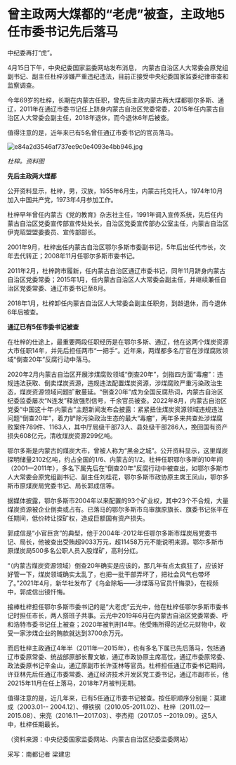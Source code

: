 # 曾主政两大煤都的“老虎”被查，主政地5任市委书记先后落马

中纪委再打“虎”。

4月15日下午，中央纪委国家监委网站发布消息，
内蒙古自治区人大常委会原党组副书记、副主任杜梓涉嫌严重违纪违法，目前正接受中央纪委国家监委纪律审查和监察调查。

今年69岁的杜梓，长期在内蒙古任职，曾先后主政内蒙古两大煤都鄂尔多斯、通辽，2011年在通辽市委书记任上跻身内蒙古自治区党委常委，2015年任内蒙古自治区人大常委会副主任，2018年退休，而今退休6年后被查。

值得注意的是，近年来已有5名曾任通辽市委书记的官员落马。

![e84a2d3546af737ee9c0e4093e4bb946.jpg](https://raw.githubusercontent.com/qqhsx/qqnews_image/main/2024/04/15/曾主政两大煤都的“老虎”被查，主政地5任市委书记先后落马/e84a2d3546af737ee9c0e4093e4bb946.jpg)

_杜梓。资料图_

**先后主政两大煤都**

公开资料显示，杜梓，男，汉族，1955年6月生，内蒙古托克托人，1974年10月加入中国共产党，1973年4月参加工作。

杜梓早年曾任内蒙古《党的教育》杂志社主任，1991年调入宣传系统，先后任内蒙古自治区党委宣传部宣传处处长，自治区党委宣传部办公室主任，内蒙古自治区伊克昭盟盟委委员、宣传部部长。

2001年9月，杜梓出任内蒙古自治区鄂尔多斯市委副书记，5年后出任代市长，次年去代转正；2008年11月任鄂尔多斯市委书记。

2011年2月，杜梓跨市履新，任内蒙古自治区通辽市委书记，同年11月跻身内蒙古自治区党委常委；2015年1月，任内蒙古自治区人大常委会副主任，并继续兼任自治区党委常委、通辽市委书记至8月。

2018年1月，杜梓卸任内蒙古自治区人大常委会副主任职务，到龄退休，而今退休6年后被查。

**通辽已有5任市委书记被查**

在杜梓的仕途上，最重要两段任职经历是在鄂尔多斯、通辽，他在这两个煤炭资源大市任职14年，并先后担任两市“一把手”。近年来，两煤都多名厅官在涉煤腐败领域“倒查20年”反腐行动中落马。

2020年2月内蒙古自治区开展涉煤腐败领域“倒查20年”，剑指四方面“毒瘤”：违规违法获取、倒卖煤炭资源，违规违法配置煤炭资源，涉煤腐败严重污染政治生态，煤炭资源领域问题扩散蔓延。“倒查20年”成为全国反腐热词，内蒙古自治区纪委监委屡次“N连发”释放强烈信号，千余官员被查。2022年8月，内蒙古自治区党委“中国这十年∙内蒙古”主题新闻发布会披露：紧紧扭住煤炭资源领域违规违法问题“倒查20年”，着力铲除污染政治生态的最大“毒瘤”，两年多来共查处涉煤腐败案件789件、1163人，其中厅局级干部73人、县处级干部286人，挽回国有资产损失608亿元，清收煤炭资源299亿吨。

鄂尔多斯是内蒙古的煤炭大市，曾被人称为“黑金之城”。公开资料显示，这里煤炭探明储量2102亿吨，约占全国的1/6、内蒙古的1/2。杜梓任职鄂尔多斯的10年间（2001—2011年），多名下属先后在“倒查20年”反腐行动中被查出，如鄂尔多斯市人大常委会原党组副书记、副主任刘桂花，鄂尔多斯市政协原主席王凤山，鄂尔多斯市原煤炭局党委书记、局长郭成信等。

据媒体披露，鄂尔多斯市2004年以来配置的93个矿业权，其中23个不合规，大量煤炭资源被企业倒卖或占有。已落马的鄂尔多斯市乌审旗原旗长、旗委书记张平在任期间，低价转让探矿权，造成巨额国有资产损失。

郭成信是“小官巨贪”的典型，他于2004年-2012年任鄂尔多斯市煤炭局党委书记、局长，他被查出受贿超9033万元，超11458万元不能说明来源。鄂尔多斯市原煤炭局500多名公职人员入股煤矿，高利分红。

“（内蒙古煤炭资源领域）倒查20年确实是应该的，那几年有点太疯狂了，应该好好管一下，煤炭领域确实太乱了，也把一批干部弄坏了，把社会风气也带坏了。”2021年4月，新华社发布了《乌金除垢——涉煤落马官员忏悔录》，在视频中，郭成信出镜忏悔。

接棒杜梓担任鄂尔多斯市委书记的是“大老虎”云光中，他在杜梓任鄂尔多斯市委书记时担任市长，两人搭班子共事。云光中2019年6月在内蒙古自治区党委常委、呼和浩特市委书记任上被查；2020年被判刑14年。他受贿所得的近亿元财物中，收受一家涉煤企业的贿款就达到3700余万元。

而后杜梓主政通辽4年半（2011年—2015年），也有多名下属已先后落马，包括通辽市委原常委、统战部原部长曹文敏，通辽市政协原主席高忱，通辽市委原常委、政法委原书记辛金山，通辽原副市长许亚林等官员。杜梓担任通辽市委书记期间，许亚林先后任通辽市委常委、通辽经济技术开发区党工委书记，通辽市副市长，他20215年11月在任上落马，2018年7月被判无期。

值得注意的是，近几年来，已有5任通辽市委书记被查。按任职顺序分别是：莫建成（2003.01--
2004.12）、傅铁钢（2010.05-2011.02）、杜梓（2011.02—2015.08）、宋亮（2016.11—2017.03）、李杰翔（2017.05
--2019.09）。这5人中，杜梓任期最长。

（资料来源：中央纪委国家监委网站、内蒙古自治区纪委监委网站）

采写：南都记者 梁建忠

